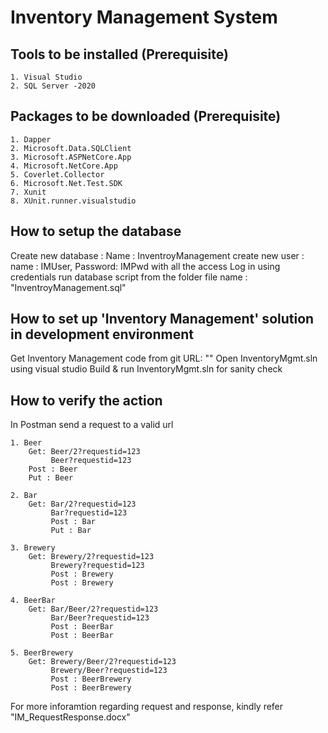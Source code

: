 # Inventory Management System
    
## Tools to be installed (Prerequisite)
    1. Visual Studio
    2. SQL Server -2020
    
## Packages to be downloaded (Prerequisite)
    1. Dapper
    2. Microsoft.Data.SQLClient
    3. Microsoft.ASPNetCore.App
    4. Microsoft.NetCore.App
    5. Coverlet.Collector
    6. Microsoft.Net.Test.SDK
    7. Xunit
    8. XUnit.runner.visualstudio

## How to setup the database 
Create new database : Name : InventroyManagement
create new user : name : IMUser, Password: IMPwd with all the access
Log in using credentials run database script from the folder file name : "InventroyManagement.sql"

## How to set up 'Inventory Management' solution in development environment
Get Inventory Management code from git URL: ""
Open InventoryMgmt.sln using visual studio
Build & run InventoryMgmt.sln for sanity check

## How to verify the action
In Postman send a request to a valid url

    1. Beer
        Get: Beer/2?requestid=123
             Beer?requestid=123
        Post : Beer
        Put : Beer        
 
    2. Bar
        Get: Bar/2?requestid=123
             Bar?requestid=123
             Post : Bar
             Put : Bar

    3. Brewery
        Get: Brewery/2?requestid=123
             Brewery?requestid=123
             Post : Brewery
             Post : Brewery         

    4. BeerBar
        Get: Bar/Beer/2?requestid=123
             Bar/Beer?requestid=123
             Post : BeerBar
             Post : BeerBar

    5. BeerBrewery
        Get: Brewery/Beer/2?requestid=123
             Brewery/Beer?requestid=123         
             Post : BeerBrewery
             Post : BeerBrewery


For more inforamtion regarding request and response, kindly refer "IM_RequestResponse.docx"             